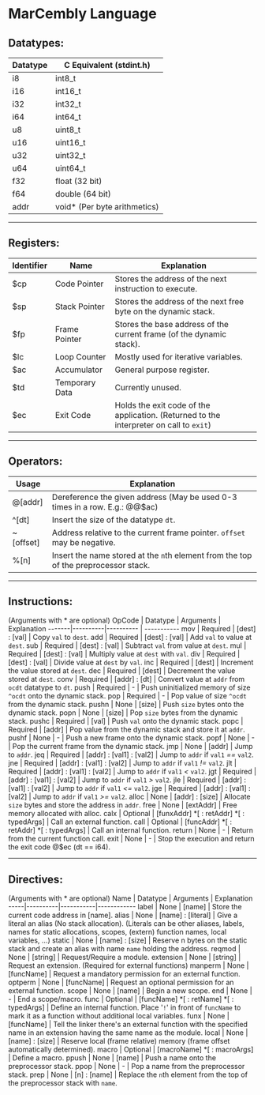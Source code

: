 # MarCembly Language

## Datatypes:
Datatype | C Equivalent (stdint.h)
---------|------------------------
i8 | int8_t
i16 | int16_t
i32 | int32_t
i64 | int64_t
u8 | uint8_t
u16 | uint16_t
u32 | uint32_t
u64 | uint64_t
f32 | float (32 bit)
f64 | double (64 bit)
addr | void* (Per byte arithmetics)
***

## Registers:
Identifier | Name | Explanation
-----------|------|------------
$cp | Code Pointer | Stores the address of the next instruction to execute.
$sp | Stack Pointer | Stores the address of the next free byte on the dynamic stack.
$fp | Frame Pointer | Stores the base address of the current frame (of the dynamic stack).
$lc | Loop Counter | Mostly used for iterative variables.
$ac | Accumulator | General purpose register.
$td | Temporary Data | Currently unused.
$ec | Exit Code | Holds the exit code of the application. (Returned to the interpreter on call to `exit`)
***

## Operators:
Usage | Explanation
------|------------
@[addr] | Dereference the given address (May be used 0-3 times in a row. E.g.: @@$ac)
^[dt] | Insert the size of the datatype `dt`.
~[offset] | Address relative to the current frame pointer. `offset` may be negative.
%[n] | Insert the name stored at the `n`th element from the top of the preprocessor stack.
***

## Instructions:
(Arguments with * are optional)
OpCode | Datatype | Arguments | Explanation
-------|----------|---------- | -----------
mov | Required | [dest] : [val] | Copy `val` to `dest`.
add | Required | [dest] : [val] | Add `val` to value at `dest`.
sub | Required | [dest] : [val] | Subtract `val` from value at `dest`.
mul | Required | [dest] : [val] | Multiply value at `dest` with `val`.
div | Required | [dest] : [val] | Divide value at `dest` by `val`.
inc | Required | [dest] | Increment the value stored at `dest`.
dec | Required | [dest] | Decrement the value stored at `dest`.
conv | Required | [addr] : [dt] | Convert value at `addr` from `ocdt` datatype to `dt`.
push | Required | - | Push uninitialized memory of size `^ocdt` onto the dynamic stack.
pop | Required | - | Pop value of size `^ocdt` from the dynamic stack.
pushn | None | [size] | Push `size` bytes onto the dynamic stack.
popn | None | [size] | Pop `size` bytes from the dynamic stack.
pushc | Required | [val] | Push `val` onto the dynamic stack.
popc | Required | [addr] | Pop value from the dynamic stack and store it at `addr`.
pushf | None | - | Push a new frame onto the dynamic stack.
popf | None | - | Pop the current frame from the dynamic stack.
jmp | None | [addr] | Jump to `addr`.
jeq | Required | [addr] : [val1] : [val2] | Jump to `addr` if `val1` _==_ `val2`.
jne | Required | [addr] : [val1] : [val2] | Jump to `addr` if `val1` _!=_ `val2`.
jlt | Required | [addr] : [val1] : [val2] | Jump to `addr` if `val1` _<_ `val2`.
jgt | Required | [addr] : [val1] : [val2] | Jump to `addr` if `val1` _>_ `val2`.
jle | Required | [addr] : [val1] : [val2] | Jump to `addr` if `val1` _<=_ `val2`.
jge | Required | [addr] : [val1] : [val2] | Jump to `addr` if `val1` _>=_ `val2`.
alloc | None | [addr] : [size] | Allocate `size` bytes and store the address in `addr`.
free | None | [extAddr] | Free memory allocated with alloc.
calx | Optional | [funxAddr] *[ : retAddr] *[ : typedArgs] | Call an external function.
call | Optional | [funcAddr] *[ : retAddr] *[ : typedArgs] | Call an internal function.
return | None | - | Return from the current function call.
exit | None | - | Stop the execution and return the exit code @$ec (dt == i64).
***

## Directives:
(Arguments with * are optional)
Name | Datatype | Arguments | Explanation
-----|----------|-----------|------------
label | None | [name] | Store the current code address in [name].
alias | None |  [name] : [literal] | Give a literal an alias (No stack allocation). (Literals can be other aliases, labels, names for static allocations, scopes, (extern) function names, local variables, ...)
static | None | [name] : [size] | Reserve n bytes on the static stack and create an alias with name `name` holding the address.
reqmod | None | [string] | Request/Require a module.
extension | None | [string] | Request an extension. (Required for external functions)
manperm | None | [funcName] | Request a mandatory permission for an external function.
optperm | None | [funcName] | Request an optional permission for an external function.
scope | None | [name] | Begin a new scope.
end | None | - | End a scope/macro.
func | Optional | [funcName] *[ : retName] *[ : typedArgs] | Define an internal function. Place '`!`' in front of `funcName` to mark it as a function without additional local variables.
funx | None | [funcName] | Tell the linker there's an external function with the specified name in an extension having the same name as the module.
local | None | [name] : [size] | Reserve local (frame relative) memory (frame offset automatically determined).
macro | Optional | [macroName] *[ : macroArgs] | Define a macro.
ppush | None | [name] | Push a name onto the preprocessor stack.
ppop | None | - | Pop a name from the preprocessor stack.
prep | None | [n] : [name] | Replace the `n`th element from the top of the preprocessor stack with `name`.
